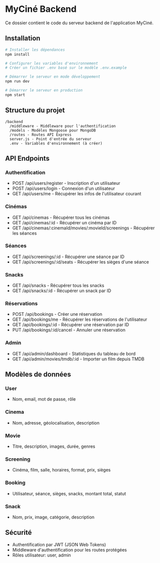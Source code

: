 
# MyCiné Backend

Ce dossier contient le code du serveur backend de l'application MyCiné.

## Installation

```bash
# Installer les dépendances
npm install

# Configurer les variables d'environnement
# Créer un fichier .env basé sur le modèle .env.example

# Démarrer le serveur en mode développement
npm run dev

# Démarrer le serveur en production
npm start
```

## Structure du projet

```
/backend
  /middleware - Middleware pour l'authentification
  /models - Modèles Mongoose pour MongoDB
  /routes - Routes API Express
  server.js - Point d'entrée du serveur
  .env - Variables d'environnement (à créer)
```

## API Endpoints

### Authentification
- POST /api/users/register - Inscription d'un utilisateur
- POST /api/users/login - Connexion d'un utilisateur
- GET /api/users/me - Récupérer les infos de l'utilisateur courant

### Cinémas
- GET /api/cinemas - Récupérer tous les cinémas
- GET /api/cinemas/:id - Récupérer un cinéma par ID
- GET /api/cinemas/:cinemaId/movies/:movieId/screenings - Récupérer les séances

### Séances
- GET /api/screenings/:id - Récupérer une séance par ID
- GET /api/screenings/:id/seats - Récupérer les sièges d'une séance

### Snacks
- GET /api/snacks - Récupérer tous les snacks
- GET /api/snacks/:id - Récupérer un snack par ID

### Réservations
- POST /api/bookings - Créer une réservation
- GET /api/bookings/me - Récupérer les réservations de l'utilisateur
- GET /api/bookings/:id - Récupérer une réservation par ID
- PUT /api/bookings/:id/cancel - Annuler une réservation

### Admin
- GET /api/admin/dashboard - Statistiques du tableau de bord
- GET /api/admin/movies/tmdb/:id - Importer un film depuis TMDB

## Modèles de données

### User
- Nom, email, mot de passe, rôle

### Cinema
- Nom, adresse, géolocalisation, description

### Movie
- Titre, description, images, durée, genres

### Screening
- Cinéma, film, salle, horaires, format, prix, sièges

### Booking
- Utilisateur, séance, sièges, snacks, montant total, statut

### Snack
- Nom, prix, image, catégorie, description

## Sécurité
- Authentification par JWT (JSON Web Tokens)
- Middleware d'authentification pour les routes protégées
- Rôles utilisateur: user, admin
